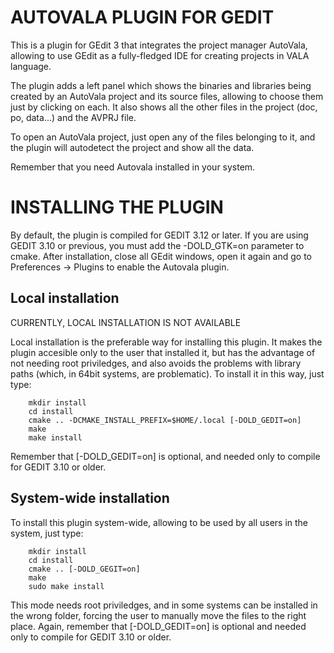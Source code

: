 # AUTOVALA PLUGIN FOR GEDIT #

This is a plugin for GEdit 3 that integrates the project manager AutoVala,
allowing to use GEdit as a fully-fledged IDE for creating projects in VALA
language.

The plugin adds a left panel which shows the binaries and libraries being
created by an AutoVala project and its source files, allowing to choose them
just by clicking on each. It also shows all the other files in the project
(doc, po, data...) and the AVPRJ file.

To open an AutoVala project, just open any of the files belonging to it, and
the plugin will autodetect the project and show all the data.

Remember that you need Autovala installed in your system.

# INSTALLING THE PLUGIN #

By default, the plugin is compiled for GEDIT 3.12 or later. If you are using
GEDIT 3.10 or previous, you must add the -DOLD_GTK=on parameter to cmake. After
installation, close all GEdit windows, open it again and go to
Preferences -> Plugins to enable the Autovala plugin.


## Local installation ##

CURRENTLY, LOCAL INSTALLATION IS NOT AVAILABLE

Local installation is the preferable way for installing this plugin. It makes
the plugin accesible only to the user that installed it, but has the advantage
of not needing root priviledges, and also avoids the problems with library
paths (which, in 64bit systems, are problematic). To install it in this way,
just type:

        mkdir install
        cd install
        cmake .. -DCMAKE_INSTALL_PREFIX=$HOME/.local [-DOLD_GEDIT=on]
        make
        make install

Remember that [-DOLD_GEDIT=on] is optional, and needed only to compile for
GEDIT 3.10 or older.


## System-wide installation ##

To install this plugin system-wide, allowing to be used by all users in the
system, just type:

        mkdir install
        cd install
        cmake .. [-DOLD_GEGIT=on]
        make
        sudo make install

This mode needs root priviledges, and in some systems can be installed in the
wrong folder, forcing the user to manually move the files to the right place.
Again, remember that [-DOLD_GEDIT=on] is optional and needed only to compile
for GEDIT 3.10 or older.
